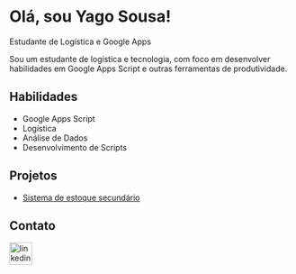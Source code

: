 # Olá, sou Yago Sousa!

Estudante de Logística e Google Apps

Sou um estudante de logística e tecnologia, com foco em desenvolver habilidades em Google Apps Script e outras ferramentas de produtividade.

## Habilidades

* Google Apps Script
* Logística
* Análise de Dados
* Desenvolvimento de Scripts

## Projetos

* [Sistema de estoque secundário](link-do-projeto-1)

## Contato

<div align="left">
  <a href="https://www.linkedin.com/in/carlos-yago-silva-sousa-214a582b2/" target="_blank">
    <img src="https://img.shields.io/static/v1?message=LinkedIn&logo=linkedin&label=&color=0077B5&logoColor=white&labelColor=&style=for-the-badge" height="40" alt="linkedin logo"  />
  </a>
</div>
